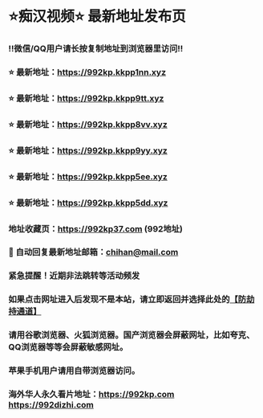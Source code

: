 # ⭐️痴汉视频⭐️ 最新地址发布页

### ‼️微信/QQ用户请长按复制地址到浏览器里访问‼️

### ⭐️ 最新地址：https://992kp.kkpp1nn.xyz

### ⭐️ 最新地址：https://992kp.kkpp9tt.xyz

### ⭐️ 最新地址：https://992kp.kkpp8vv.xyz

### ⭐️ 最新地址：https://992kp.kkpp9yy.xyz

### ⭐️ 最新地址：https://992kp.kkpp5ee.xyz

### ⭐️ 最新地址：https://992kp.kkpp5dd.xyz



### 地址收藏页：https://992kp37.com (992地址)
### 📧 自动回复最新地址邮箱：chihan@mail.com
### 紧急提醒！近期非法跳转等活动频发
### 如果点击网址进入后发现不是本站，请立即返回并选择此处的[【防劫持通道】](https://23.224.130.222:7583)
### 请用谷歌浏览器、火狐浏览器。国产浏览器会屏蔽网址，比如夸克、QQ浏览器等等会屏蔽敏感网址。
### 苹果手机用户请用自带浏览器访问。
### 海外华人永久看片地址：https://992kp.com  https://992dizhi.com
